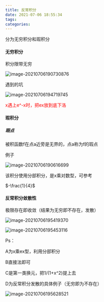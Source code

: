 ```yaml
---
title: 反常积分
date: 2021-07-06 18:55:34
tags:
categories:
---
```


分为无穷积分和瑕积分

#### 无穷积分

积分限带无穷

![image-20210706190730876](https://gitee.com/simple_one1/pic/raw/master/image-20210706190730876.png)

遇到的坑

![image-20210706194719745](https://gitee.com/simple_one1/pic/raw/master/image-20210706194719745.png)

<font color=red>x遇上e^-x时，把ex放到底下洛</font>

#### 瑕积分



##### 瑕点

被积函数f在点a近旁是无界的，点a称为f的瑕点

例子

![image-20210706190616699](https://gitee.com/simple_one1/pic/raw/master/image-20210706190616699.png)

该积分使用分部积分，是x乘对数型，可参考

$-\frac{1}{4}$



#### 反常积分敛散性

极限存在即收敛（结果为无穷即不存在，发散）

![image-20210706195419370](https://gitee.com/simple_one1/pic/raw/master/image-20210706195419370.png)

![image-20210706195453116](https://gitee.com/simple_one1/pic/raw/master/image-20210706195453116.png)

Ps：

A为x乘ex型，利用分部积分

B直接法即可

C是第一类换元，把1/(1+x^2)提上去

D为反常积分发散的具体例子（无穷即为不存在）

![image-20210706195628521](https://gitee.com/simple_one1/pic/raw/master/image-20210706195628521.png)
